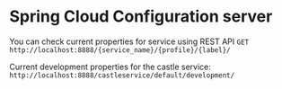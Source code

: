 # Spring Cloud Configuration server
You can check current properties for service using REST API
`GET http://localhost:8888/{service_name}/{profile}/{label}/`

Current development properties for the castle service: `http://localhost:8888/castleservice/default/development/`